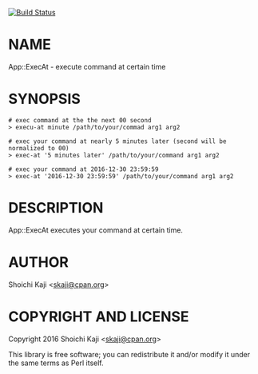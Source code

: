 [![Build Status](https://travis-ci.org/skaji/App-ExecAt.svg?branch=master)](https://travis-ci.org/skaji/App-ExecAt)

# NAME

App::ExecAt - execute command at certain time

# SYNOPSIS

    # exec command at the the next 00 second
    > execu-at minute /path/to/your/commad arg1 arg2

    # exec your command at nearly 5 minutes later (second will be normalized to 00)
    > exec-at '5 minutes later' /path/to/your/command arg1 arg2

    # exec your command at 2016-12-30 23:59:59
    > exec-at '2016-12-30 23:59:59' /path/to/your/command arg1 arg2

# DESCRIPTION

App::ExecAt executes your command at certain time.

# AUTHOR

Shoichi Kaji &lt;skaji@cpan.org>

# COPYRIGHT AND LICENSE

Copyright 2016 Shoichi Kaji &lt;skaji@cpan.org>

This library is free software; you can redistribute it and/or modify
it under the same terms as Perl itself.
